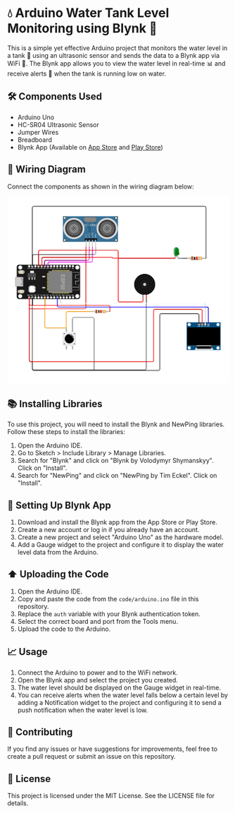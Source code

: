 # 💧 Arduino Water Tank Level Monitoring using Blynk 📱

This is a simple yet effective Arduino project that monitors the water level in a tank 🌊 using an ultrasonic sensor and sends the data to a Blynk app via WiFi 📶. The Blynk app allows you to view the water level in real-time 📊 and receive alerts 🚨 when the tank is running low on water.

## 🛠️ Components Used

- Arduino Uno
- HC-SR04 Ultrasonic Sensor
- Jumper Wires
- Breadboard
- Blynk App (Available on [App Store](https://apps.apple.com/) and [Play Store](https://play.google.com/store))

## 🔌 Wiring Diagram

Connect the components as shown in the wiring diagram below:

![Wiring Diagram](docs/img/sketch.png)

## 📚 Installing Libraries

To use this project, you will need to install the Blynk and NewPing libraries. Follow these steps to install the libraries:

1. Open the Arduino IDE.
2. Go to Sketch > Include Library > Manage Libraries.
3. Search for "Blynk" and click on "Blynk by Volodymyr Shymanskyy". Click on "Install".
4. Search for "NewPing" and click on "NewPing by Tim Eckel". Click on "Install".

## 📲 Setting Up Blynk App

1. Download and install the Blynk app from the App Store or Play Store.
2. Create a new account or log in if you already have an account.
3. Create a new project and select "Arduino Uno" as the hardware model.
4. Add a Gauge widget to the project and configure it to display the water level data from the Arduino.

## ⬆️ Uploading the Code

1. Open the Arduino IDE.
2. Copy and paste the code from the `code/arduino.ino` file in this repository.
3. Replace the `auth` variable with your Blynk authentication token.
4. Select the correct board and port from the Tools menu.
5. Upload the code to the Arduino.

## 📈 Usage

1. Connect the Arduino to power and to the WiFi network.
2. Open the Blynk app and select the project you created.
3. The water level should be displayed on the Gauge widget in real-time.
4. You can receive alerts when the water level falls below a certain level by adding a Notification widget to the project and configuring it to send a push notification when the water level is low.

## 👥 Contributing

If you find any issues or have suggestions for improvements, feel free to create a pull request or submit an issue on this repository.

## 📄 License

This project is licensed under the MIT License. See the LICENSE file for details.
